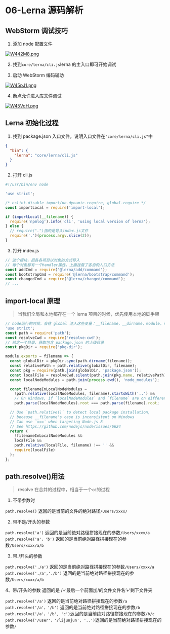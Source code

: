 # 06-Lerna 源码解析

## WebStorm 调试技巧

1. 添加 node 配置文件

[![W442M8.png](https://z3.ax1x.com/2021/07/27/W442M8.png)](https://imgtu.com/i/W442M8)

2. 找到`core/lerna/cli.js`lerna 的主入口即可开始调试

3. 启动 WebStorm 编码辅助

[![W45pJ1.png](https://z3.ax1x.com/2021/07/27/W45pJ1.png)](https://imgtu.com/i/W45pJ1)

4. 断点允许进入库文件调试

[![W45VdH.png](https://z3.ax1x.com/2021/07/27/W45VdH.png)](https://imgtu.com/i/W45VdH)

## Lerna 初始化过程

1. 找到 package.json 入口文件，说明入口文件在`"core/lerna/cli.js"`中

```json
{
  "bin": {
    "lerna": "core/lerna/cli.js"
  }
}
```

2. 打开 cli.js

```js
#!/usr/bin/env node

'use strict';

/* eslint-disable import/no-dynamic-require, global-require */
const importLocal = require('import-local');

if (importLocal(__filename)) {
  require('npmlog').info('cli', 'using local version of lerna');
} else {
  // require(".")指的是导入index.js文件
  require('.')(process.argv.slice(2));
}
```

3. 打开 index.js

```js
// 这个模块，把各各项目以对象的方式导入
// 每个对象都有一个handler属性，上面挂载了各自的入口方法
const addCmd = require('@lerna/add/command');
const bootstrapCmd = require('@lerna/bootstrap/command');
const changedCmd = require('@lerna/changed/command');
// ...
```

## import-local 原理

> 当我们全局和本地都存在一个 lerna 项目的时候，优先使用本地的脚手架

```js
// node运行的时候，会往 global 注入这些变量：__filename，__dirname，module，require，exports 
'use strict';
const path = require('path');
const resolveCwd = require('resolve-cwd');
// 给定一个目录，获取包含 package.json 的上级目录
const pkgDir = require('pkg-dir');

module.exports = filename => {
  const globalDir = pkgDir.sync(path.dirname(filename));
  const relativePath = path.relative(globalDir, filename);
  const pkg = require(path.join(globalDir, 'package.json'));
  const localFile = resolveCwd.silent(path.join(pkg.name, relativePath));
  const localNodeModules = path.join(process.cwd(), 'node_modules');

  const filenameInLocalNodeModules =
    !path.relative(localNodeModules, filename).startsWith('..') &&
    // On Windows, if `localNodeModules` and `filename` are on different partitions, `path.relative()` returns the value of `filename`, resulting in `filenameInLocalNodeModules` incorrectly becoming `true`.
    path.parse(localNodeModules).root === path.parse(filename).root;

  // Use `path.relative()` to detect local package installation,
  // because __filename's case is inconsistent on Windows
  // Can use `===` when targeting Node.js 8
  // See https://github.com/nodejs/node/issues/6624
  return (
    !filenameInLocalNodeModules &&
    localFile &&
    path.relative(localFile, filename) !== '' &&
    require(localFile)
  );
};
```

## path.resolve()用法

> resolve 在合并的过程中，相当于一个`cd`的过程

1. 不带参数时

`path.resolve()` 返回的是当前的文件的绝对路径`/Users/xxxx/`

2. 带不是/开头的参数

`path.resolve('a')` 返回的是当前绝对路径拼接现在的参数`/Users/xxxx/a`
`path.resolve('a'，'b')` 返回的是当前绝对路径拼接现在的参数`/Users/xxxx/a/b`

3. 带./开头的参数

`path.resolve('./a')` 返回的是当前绝对路径拼接现在的参数`/Users/xxxx/a`
`path.resolve('./a','./b')` 返回的是当前绝对路径拼接现在的参数`/Users/xxxx/a/b`

4、带/开头的参数 返回的是 /+‘最后一个前面加/的文件文件名’+‘剩下文件夹

`path.resolve('/a')` 返回的是当前绝对路径拼接现在的参数`/a`
`path.resolve('/a'，'/b')` 返回的是当前绝对路径拼接现在的参数`/b`
`path.resolve('/a'，'/b', 'c')`返回的是当前绝对路径拼接现在的参数`/b/c`
`path.resolve('/user'，'/lijunjun', '..')`返回的是当前绝对路径拼接现在的参数`/`
